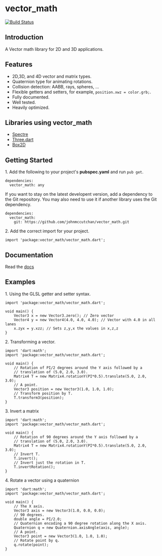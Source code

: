 # vector_math

[![Build Status](https://drone.io/johnmccutchan/vector_math/status.png)](https://drone.io/johnmccutchan/vector_math/latest)

## Introduction

A Vector math library for 2D and 3D applications.

## Features

* 2D,3D, and 4D vector and matrix types.
* Quaternion type for animating rotations.
* Collision detection: AABB, rays, spheres, ...
* Flexible getters and setters, for example, ```position.xwz = color.grb;```.
* Fully documented.
* Well tested.
* Heavily optimized.


## Libraries using vector_math

* [Spectre](http://github.com/johnmccutchan/spectre)
* [Three.dart](https://github.com/threeDart/)
* [Box2D](https://github.com/dart-lang/dart-box2d)

## Getting Started

1\. Add the following to your project's **pubspec.yaml** and run ```pub get```.

```
dependencies:
  vector_math: any
```

If you want to stay on the latest developent version, add a dependency to the 
Git repository. You may also need to use it if another library uses the Git 
dependency.

```
dependencies:
  vector_math:
    git: https://github.com/johnmccutchan/vector_math.git
```

2\. Add the correct import for your project. 

```
import 'package:vector_math/vector_math.dart';
```

## Documentation

Read the [docs](http://johnmccutchan.github.io/vector_math.html)

## Examples

1\. Using the GLSL getter and setter syntax.

```
import 'package:vector_math/vector_math.dart';

void main() {
	Vector3 x = new Vector3.zero(); // Zero vector
	Vector4 y = new Vector4(4.0, 4.0, 4.0); // Vector with 4.0 in all lanes
	x.zyx = y.xzz; // Sets z,y,x the values in x,z,z
}
``` 

2\. Transforming a vector.


```
import 'dart:math';
import 'package:vector_math/vector_math.dart';

void main() {
	// Rotation of PI/2 degrees around the Y axis followed by a 
	// translation of (5.0, 2.0, 3.0).
	Matrix4 T = new Matrix4.rotationY(PI*0.5).translate(5.0, 2.0, 3.0);
	// A point.
	Vector3 position = new Vector3(1.0, 1.0, 1.0);
	// Transform position by T.
	T.transform3(position);
}
```

3\. Invert a matrix

```
import 'dart:math';
import 'package:vector_math/vector_math.dart';

void main() {
	// Rotation of 90 degrees around the Y axis followed by a 
	// translation of (5.0, 2.0, 3.0).
	Matrix4 T = new Matrix4.rotationY(PI*0.5).translate(5.0, 2.0, 3.0);
	// Invert T.
	T.invert();
	// Invert just the rotation in T.
	T.invertRotation();
}
```

4\. Rotate a vector using a quaternion

```
import 'dart:math';
import 'package:vector_math/vector_math.dart';

void main() {
	// The X axis.
	Vector3 axis = new Vector3(1.0, 0.0, 0.0);
	// 90 degrees.
	double angle = PI/2.0;
	// Quaternion encoding a 90 degree rotation along the X axis. 
	Quaternion q = new Quaternion.axisAngle(axis, angle);
	// A point.
	Vector3 point = new Vector3(1.0, 1.0, 1.0);
	// Rotate point by q.
	q.rotate(point);
}
```
